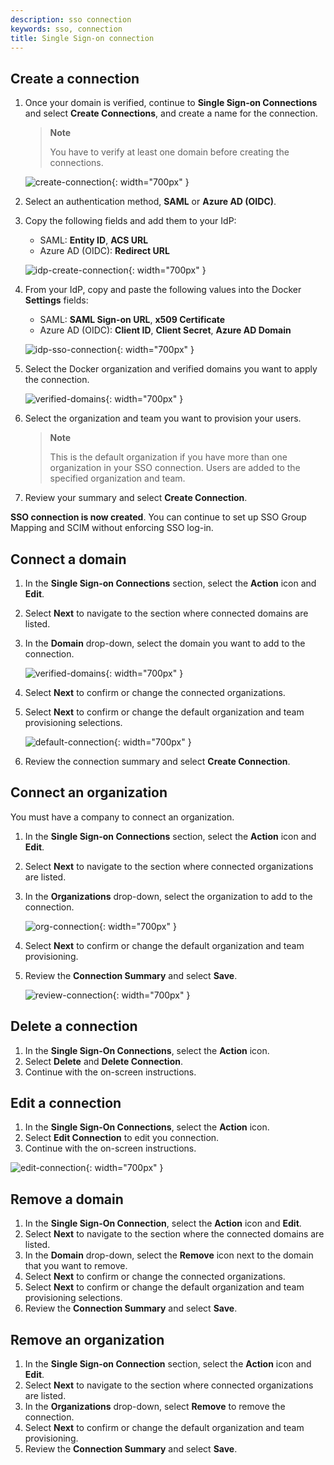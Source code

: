 ```yaml
---
description: sso connection
keywords: sso, connection
title: Single Sign-on connection
---
```


## Create a connection

1. Once your domain is verified, continue to **Single Sign-on Connections** and select **Create Connections**, and create a name for the connection. 

    > **Note**
    >
    > You have to verify at least one domain before creating the connections.

    ![create-connection](images/create-connection.png){: width="700px" }

2. Select an authentication method, **SAML** or **Azure AD (OIDC)**.
3. Copy the following fields and add them to your IdP:

   - SAML: **Entity ID**, **ACS URL**
   - Azure AD (OIDC): **Redirect URL**

   ![idp-create-connection](images/idp-create-connection.png){: width="700px" }

4. From your IdP, copy and paste the following values into the Docker **Settings** fields:

    - SAML: **SAML Sign-on URL**, **x509 Certificate**
    - Azure AD (OIDC): **Client ID**, **Client Secret**, **Azure AD Domain**

    ![idp-sso-connection](images/idp-sso-connection.png){: width="700px" }

5. Select the Docker organization and verified domains you want to apply the connection.

    ![verified-domains](images/verified-domains.png){: width="700px" }

6. Select the organization and team you want to provision your users.

    > **Note**
    >
    > This is the default organization if you have more than one organization in your SSO connection. Users are added to the specified organization and team.
7. Review your summary and select **Create Connection**.

**SSO connection is now created**. You can continue to set up SSO Group Mapping and SCIM without enforcing SSO log-in.

## Connect a domain

1. In the **Single Sign-on Connections** section, select the **Action** icon and **Edit**.
2. Select **Next** to navigate to the section where connected domains are listed.
3. In the **Domain** drop-down, select the domain you want to add to the connection.

    ![verified-domains](images/verified-domains.png){: width="700px" }

4. Select **Next** to confirm or change the connected organizations.
5. Select **Next** to confirm or change the default organization and team provisioning selections.

    ![default-connection](images/default-connection.png){: width="700px" }

6. Review the connection summary and select **Create Connection**.

## Connect an organization

You must have a company to connect an organization.

1. In the **Single Sign-on Connections** section, select the **Action** icon and **Edit**.
2. Select **Next** to navigate to the section where connected organizations are listed.
3. In the **Organizations** drop-down, select the organization to add to the connection.

    ![org-connection](images/org-connection.png){: width="700px" }

4. Select **Next** to confirm or change the default organization and team provisioning.
5. Review the **Connection Summary** and select **Save**.

    ![review-connection](images/review-connection.png){: width="700px" }

## Delete a connection

1. In the **Single Sign-On Connections**, select the **Action** icon.
2. Select **Delete** and **Delete Connection**.
3. Continue with the on-screen instructions.

## Edit a connection

1. In the **Single Sign-On Connections**, select the **Action** icon.
2. Select **Edit Connection** to edit you connection.
3. Continue with the on-screen instructions.

 ![edit-connection](images/edit-connection.png){: width="700px" }

## Remove a domain

1. In the **Single Sign-On Connection**, select the **Action** icon and **Edit**.
2. Select **Next** to navigate to the section where the connected domains are listed.
3. In the **Domain** drop-down, select the **Remove** icon next to the domain that you want to remove.
4. Select **Next** to confirm or change the connected organizations.
5. Select **Next** to confirm or change the default organization and team provisioning selections.
6. Review the **Connection Summary** and select **Save**.

## Remove an organization

1. In the **Single Sign-on Connection** section, select the **Action** icon and **Edit**.
2. Select **Next** to navigate to the section where connected organizations are listed.
3. In the **Organizations** drop-down, select **Remove** to remove the connection.
4. Select **Next** to confirm or change the default organization and team provisioning.
5. Review the **Connection Summary** and select **Save**.